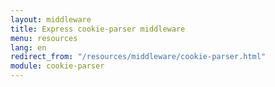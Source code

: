 ```yaml
---
layout: middleware
title: Express cookie-parser middleware
menu: resources
lang: en
redirect_from: "/resources/middleware/cookie-parser.html"
module: cookie-parser
---
```

